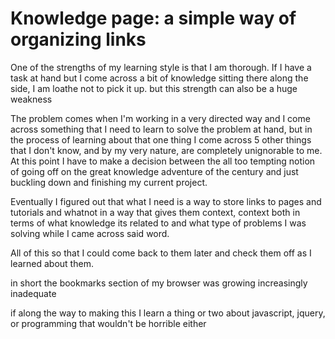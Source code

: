 Knowledge page: a simple way of organizing links
==========================================================

One of the strengths of my learning style is that I am thorough. If I have a task at hand but I come across a bit of knowledge  sitting there along the side, I am loathe not to pick it up. but this strength can also be a huge weakness	

The problem comes when I'm working in a very directed way and I come across something that I need to learn to solve the problem at hand, but in the process of learning about that one thing I come across 5 other things that I don't know, and by my very nature, are completely unignorable to me. At this point I have to make a decision between the all too tempting notion of going off on the great knowledge adventure of the century and just buckling down and finishing my current project.

Eventually I figured out that what I need is a way to store links to pages and tutorials and whatnot in a way that gives them context, context both in terms of what knowledge its related to and what type of problems I was solving while I came across said word.

All of this so that I could come back to them later and check them off as I learned about them.

in short the bookmarks section of my browser was growing increasingly inadequate

if along the way to making this I learn a thing or two about javascript, jquery, or programming that wouldn't be horrible either


